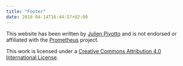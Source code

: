 ```yaml
---
title: "Footer"
date: 2018-04-14T16:44:57+02:00
---
```


This website has been written by [Julien Pivotto](https://roidelapluie.be) and
is not endorsed or affiliated with the [Prometheus](https://prometheus.io)
project.


This work is licensed under a <a rel="license"
href="http://creativecommons.org/licenses/by/4.0/">Creative Commons Attribution
4.0 International License</a>.
